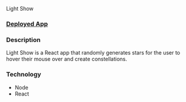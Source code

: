 Light Show

### [Deployed App](https://light-show-app.netlify.com/)

### Description

Light Show is a React app that randomly generates stars for the user to hover their mouse over and create constellations.

### Technology

- Node
- React
